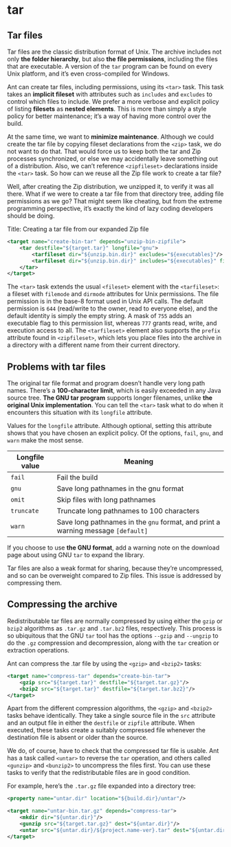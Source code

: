 # tar

## Tar files

Tar files are the classic distribution format of Unix. The archive includes not only **the folder hierarchy**, but also **the file permissions**, including the files that are executable. A version of the `tar` program can be found on every Unix platform, and it’s even
cross-compiled for Windows.

Ant can create tar files, including permissions, using its `<tar>` task. This task takes an **implicit fileset** with attributes such as `includes` and `excludes` to control which files to include. We prefer a more verbose and explicit policy of listing **filesets** as **nested elements**. This is more than simply a style policy for better maintenance; it’s a way of having more control over the build.

At the same time, we want to **minimize maintenance**. Although we could create the tar file by copying fileset declarations from the `<zip>` task, we do not want to do that. That would force us to keep both the tar and Zip processes synchronized, or else we may accidentally leave something out of a distribution. Also, we can’t reference `<zipfileset>` declarations inside the `<tar>` task. So how can we reuse all the Zip file work to create a tar file?

Well, after creating the Zip distribution, we unzipped it, to verify it was all there. What if we were to create a tar file from that directory tree, adding file permissions as we go? That might seem like cheating, but from the extreme programming perspective, it’s exactly the kind of lazy coding developers should be doing.

Title: Creating a tar file from our expanded Zip file

```xml
<target name="create-bin-tar" depends="unzip-bin-zipfile">
    <tar destfile="${target.tar}" longfile="gnu">
        <tarfileset dir="${unzip.bin.dir}" excludes="${executables}"/>
        <tarfileset dir="${unzip.bin.dir}" includes="${executables}" filemode="755"/>
    </tar>
</target>
```

The `<tar>` task extends the usual `<fileset>` element with the `<tarfileset>`: a fileset with `filemode` and `dirmode` attributes for Unix permissions. The file permission is in the base-8 format used in Unix API calls. The default permission is `644` (read/write to the owner, read to everyone else), and the default identity is simply the empty string. A mask of `755` adds an executable flag to this permission list, whereas `777` grants read, write, and execution access to all. The `<tarfileset>` element also supports the `prefix` attribute found in `<zipfileset>`, which lets you place files into the archive in a directory with a different name from their current directory.

## Problems with tar files

The original tar file format and program doesn’t handle very long path names. There’s a **100-character limit**, which is easily exceeded in any Java source tree. **The GNU tar program** supports longer filenames, unlike **the original Unix implementation**. You can tell the `<tar>` task what to do when it encounters this situation with its `longfile` attribute.

Values for the `longfile` attribute. Although optional, setting this attribute shows that you have chosen an explicit policy. Of the options, `fail`, `gnu`, and `warn` make the most sense.

| Longfile value | Meaning                                                      |
| -------------- | ------------------------------------------------------------ |
| `fail`         | Fail the build                                               |
| `gnu`          | Save long pathnames in the gnu format                        |
| `omit`         | Skip files with long pathnames                               |
| `truncate`     | Truncate long pathnames to 100 characters                    |
| `warn`         | Save long pathnames in the `gnu` format, and print a warning message `[default]` |

If you choose to use **the GNU format**, add a warning note on the download page about using GNU `tar` to expand the library.

Tar files are also a weak format for sharing, because they’re uncompressed, and so can be overweight compared to Zip files. This issue is addressed by compressing them.

## Compressing the archive

Redistributable tar files are normally compressed by using either the `gzip` or `bzip2` algorithms as `.tar.gz` and `.tar.bz2` files, respectively. This process is so ubiquitous that the GNU `tar` tool has the options `--gzip` and `--ungzip` to do the `.gz` compression and decompression, along with the `tar` creation or extraction operations.

Ant can compress the .tar file by using the `<gzip>` and `<bzip2>` tasks:

```xml
<target name="compress-tar" depends="create-bin-tar">
    <gzip src="${target.tar}" destfile="${target.tar.gz}"/>
    <bzip2 src="${target.tar}" destfile="${target.tar.bz2}"/>
</target>
```

Apart from the different compression algorithms, the `<gzip>` and `<bzip2>` tasks behave identically. They take a single source file in the `src` attribute and an output file in either the `destfile` or `zipfile` attribute. When executed, these tasks create a suitably compressed file whenever the destination file is absent or older than the source.

We do, of course, have to check that the compressed tar file is usable. Ant has a task called `<untar>` to reverse the `tar` operation, and others called `<gunzip>` and `<bunzip2>` to uncompress the files first. You can use these tasks to verify that the redistributable files are in good condition.

For example, here’s the `.tar.gz` file expanded into a directory tree:

```xml
<property name="untar.dir" location="${build.dir}/untar"/>

<target name="untar-bin.tar.gz" depends="compress-tar">
    <mkdir dir="${untar.dir}"/>
    <gunzip src="${target.tar.gz}" dest="${untar.dir}"/>
    <untar src="${untar.dir}/${project.name-ver}.tar" dest="${untar.dir}"/>
</target>
```

